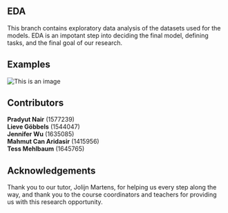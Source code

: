 ## EDA 
This branch contains exploratory data analysis of the datasets used for the models. EDA is an impotant step into deciding the final model, defining tasks, and the final goal of our research.

## Examples

![This is an image](https://myoctocat.com/assets/images/base-octocat.svg)

## Contributors
**Pradyut Nair** (1577239) \
**Lieve Göbbels** (1544047) \
**Jennifer Wu** (1635085) \
**Mahmut Can Aridasir** (1415956) \
**Tess Mehlbaum** (1645765)

## Acknowledgements
Thank you to our tutor, Jolijn Martens, for helping us every step along the way, and thank you to the course coordinators and teachers for providing us with this research opportunity.
